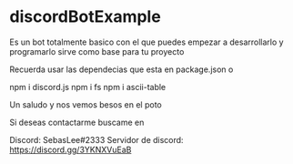 ﻿# discordBotExample

Es un bot totalmente basico con el que puedes empezar a desarrollarlo y programarlo sirve como base para tu proyecto

Recuerda usar las dependecias que esta en package.json o

npm i discord.js
npm i fs
npm i ascii-table


Un saludo y nos vemos besos en el poto

Si deseas contactarme buscame en 

Discord: SebasLee#2333
Servidor de discord: https://discord.gg/3YKNXVuEaB
